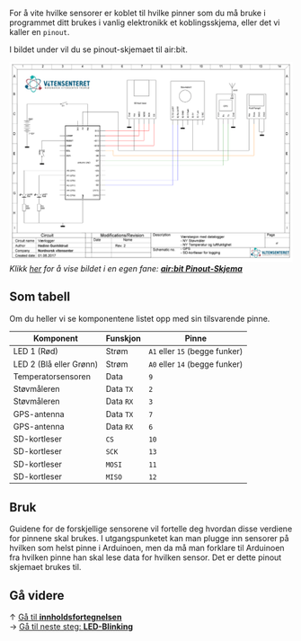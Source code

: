 For å vite hvilke sensorer er koblet til hvilke pinner som du må bruke i programmet ditt brukes i vanlig elektronikk et koblingsskjema, eller det vi kaller en `pinout`.

I bildet under vil du se pinout-skjemaet til air:bit.

![air:bit Pinout-Skjema][airbit-pinout-skjema]  
*Klikk [her][airbit-pinout-skjema] for å vise bildet i en egen fane:
**[air:bit Pinout-Skjema][airbit-pinout-skjema]***

## Som tabell

Om du heller vi se komponentene listet opp med sin tilsvarende pinne.

| Komponent | Funskjon | Pinne |
| --------- | -------- | ----- |
| LED 1 (Rød) | Strøm | `A1` eller `15` (begge funker) |
| LED 2 (Blå eller Grønn) | Strøm | `A0` eller `14` (begge funker) |
| Temperatorsensoren | Data | `9` |
| Støvmåleren | Data `TX` | `2` |
| Støvmåleren | Data `RX` | `3` |
| GPS-antenna | Data `TX` | `7` |
| GPS-antenna | Data `RX` | `6` |
| SD-kortleser | `CS` | `10` |
| SD-kortleser | `SCK` | `13` |
| SD-kortleser | `MOSI` | `11` |
| SD-kortleser | `MISO` | `12` |

## Bruk

Guidene for de forskjellige sensorene vil fortelle deg hvordan disse verdiene for pinnene skal brukes. I utgangspunketet kan man plugge inn sensorer på hvilken som helst pinne i Arduinoen, men da må man forklare til Arduinoen fra hvilken pinne han skal lese data for hvilken sensor. Det er dette pinout skjemaet brukes til.

## Gå videre

&uarr; [Gå til **innholdsfortegnelsen**][home]  
&rarr; [Gå til neste steg: **LED-Blinking**][led]  

[airbit-pinout-skjema]: Vaerlogger_v2.1_skjema.png

[home]: airbit-Programmering
[led]: airbit-LED-Blinking

